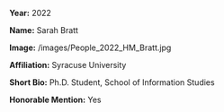 **Year:** 2022

**Name:** Sarah Bratt

**Image:** /images/People_2022_HM_Bratt.jpg

**Affiliation:** Syracuse University

**Short Bio:** Ph.D. Student, School of Information Studies

**Honorable Mention:** Yes
